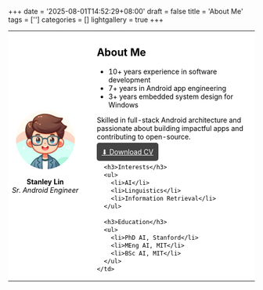 +++
date = '2025-08-01T14:52:29+08:00'
draft = false
title = 'About Me'
tags = ['']
categories = []
lightgallery = true
+++
<style>
  td { background: white; color: black; }
  @media (prefers-color-scheme: dark) {
    td { background: #1e1e1e; color: #f0f0f0; }
  }
</style>

<table>
  <tr>
    <td style="width: 30%; text-align: center;">
      <img src="avatar.png" style="border-radius: 50%; width:120px;">
      <p><strong>Stanley Lin</strong><br><em>Sr. Android Engineer</em></p>
    </td>
    <td style="padding-left: 30px;">
      <h2>About Me</h2>
      <ul>
        <li>10+ years experience in software development</li>
        <li>7+ years in Android app engineering</li>
        <li>3+ years embedded system design for Windows</li>
      </ul>
      <p>Skilled in full-stack Android architecture and passionate about building impactful apps and contributing to open-source.</p>
      <p><a href="/cv.pdf" style="background:#444; padding:10px; color:white; border-radius:5px;">⬇ Download CV</a></p>

      <h3>Interests</h3>
      <ul>
        <li>AI</li>
        <li>Linguistics</li>
        <li>Information Retrieval</li>
      </ul>

      <h3>Education</h3>
      <ul>
        <li>PhD AI, Stanford</li>
        <li>MEng AI, MIT</li>
        <li>BSc AI, MIT</li>
      </ul>
    </td>
  </tr>
</table>
